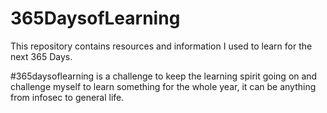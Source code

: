 # 365DaysofLearning

This repository contains resources and information I used to learn for the next 365 Days.

#365daysoflearning is a challenge to keep the learning spirit going on and challenge myself to learn something for the whole year, it can be anything from infosec to general life.

